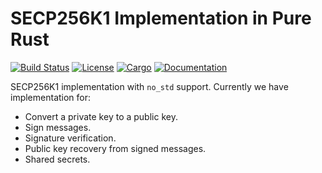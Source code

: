 # SECP256K1 Implementation in Pure Rust

[![Build Status](https://travis-ci.org/sorpaas/libsecp256k1-rs.svg?branch=master)](https://travis-ci.org/sorpaas/libsecp256k1-rs)
[![License](https://img.shields.io/badge/License-Apache%202.0-blue.svg)](./LICENSE)
[![Cargo](https://img.shields.io/crates/v/libsecp256k1.svg)](https://crates.io/crates/libsecp256k1)
[![Documentation](https://docs.rs/libsecp256k1/badge.svg)](https://docs.rs/libsecp256k1)

SECP256K1 implementation with `no_std` support. Currently we have
implementation for:

* Convert a private key to a public key.
* Sign messages.
* Signature verification.
* Public key recovery from signed messages.
* Shared secrets.

